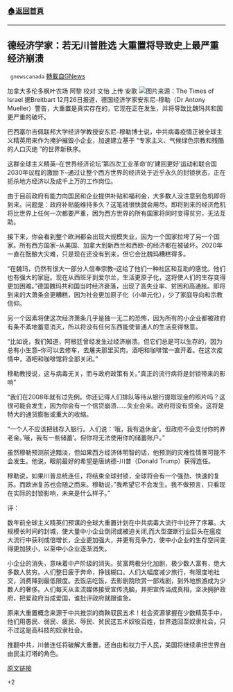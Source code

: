 ###  [:house:返回首頁](https://github.com/ourhimalayas/txt)
---

## 德经济学家：若无川普胜选 大重置将导致史上最严重经济崩溃
` gnewscanada` [轉載自GNews](https://gnews.org/zh-hans/698149/)

加拿大多伦多枫叶农场 阿黎
校对 文怡 上传 安歌
![]()![](https://gnews.org/wp-content/uploads/2020/12/the-times-of-israel.jpg)图片来源：The Times of Israel
据Breitbart 12月26日报道，德国经济学家安东尼-穆勒（Dr Antony Mueller）警告，大重置是真实存在的，它现在正在发生，并将导致比魏玛共和国更严重的破坏。

巴西塞尔吉佩联邦大学经济学教授安东尼-穆勒博士说，中共病毒疫情正被全球主义精英用来作为掩护摧毁小企业，加速建立基于 “专家主义、气候绿色宗教和残酷的人口灭绝 ”的世界新秩序。

这群全球主义精英–在世界经济论坛’第四次工业革命’的’建回更好’运动和联合国2030年议程的激励下–通过让整个西方世界的经济处于近乎永久的封锁状态，正在扼杀地方经济以及成千上万的工作岗位。

由于目前政府有能力向国民和企业提供补贴和福利金，大多数人没注意到危机即将到来。问题是：政府补贴能维持多久？这笔钱很快就会用尽。即将到来的经济危机将比世界上任何一次都要严重，因为西方世界的所有国家将同时变得贫穷，无法互助。

接下来，你会看到整个欧洲都会出现大规模失业，因为一个国家拉垮了另一个国家。所有西方国家–从美国、加拿大到新西兰和西欧–的经济都在被破坏。2020年一直在酝酿大灾难，只是现在还没有到来，但它会比魏玛糟糕得多。

“在魏玛，仍然有很大一部分人信奉宗教–这给了他们一种社区和互助的感觉。他们也有强大的家庭。现在从西班牙到爱尔兰，生活更原子化，这将使人们的生存变得更加困难。”德国魏玛共和国当时经济衰落，出现了高失业率、贫困和高通胀。即将到来的大萧条会更糟糕，因为社会更加原子化（小单元化），少了家庭导向和宗教信仰。

另一个因素将使这次经济萧条几乎是独一无二的恐怖，因为所有的小企业都被政府有条不紊地蓄意消灭，所以将没有任何东西能使普通人的生活变得惬意。

“比如说，我们知道，阿根廷曾经发生过经济崩溃。但它们总是可以生存的，因为总有小生意–你可以去修车，去屠夫那里买肉，酒吧和咖啡馆一直开着。在这次疫情中，酒吧和咖啡馆将全部关闭。”

穆勒教授说，这与病毒无关，而与政府政策有关。”真正的流行病将是封锁带来的影响”

“我们在2008年就有过先例。你还记得人们排队等待从银行提取现金的照片吗？这很可能会发生，因为你会有一个信贷崩溃……失业会来。政府将没有资金。这将是特大的通货膨胀或重大的收缩。

“一个人不应该把钱存入银行。人们说：’哦，我有退休金’。但政府不会支付你的养老金。’哦，我有一些储蓄’。但你将无法使用你的储蓄账户。”

虽然穆勒预测前途黯淡，但如果西方经济体明智的话，他预测的灾难性情景可能不会发生。他说，眼前最好的希望是唐纳德-川普（Donald Trump）获得连任。

穆勒说，如果川普总统连任，将结束全球封锁，全球将会有一个强劲、快速的复苏。而欧洲复苏也会随之而来。穆勒说，”我希望它不会发生。我不做预言，只看现在实际的封锁影响，未来是什么样子。”

评：

数年前全球主义精英们预谋的全球大重置计划在中共病毒大流行中拉开了序幕。大规模长时间的封城，使大量中小企业倒闭或被迫关闭,而大型垄断行业巨头在瘟疫大流行中获利成倍增长，企业更加强大，并更有竞争力，使中小企业的生存空间变得更加狭小，以至中小企业逐渐消失。

小企业的消失，意味着中产阶级的消失。贫富两极分化加剧，极少数人富有，绝大多数人贫穷。人们整日疲于奔命，挣钱糊口。人们大幅度减少旅行，有限度地社交，消费降到最低限度。去饭店吃饭，去影剧院欣赏一部戏剧，到外地旅游成为少数人的奢侈。人们每天从主流媒体接受宣传洗脑，并把宣传当成真相，坚决拥护政府，把爱政府当成爱国，谁批评政府就跟谁急。

原来大重置概念来源于中共推崇的商鞅驭民五术！社会资源掌握在少数精英手中，他们用愚民、弱民、疲民、辱民、贫民这五术奴役百姓，世界退回至奴隶社会，只不过这是高科技的奴隶社会。

推翻中共，川普连任将破解大重置，还自由和权力于人民，美国将继续承担世界自由民主灯塔的角色。

[原文链接](https://www.breitbart.com/europe/2020/12/26/german-economist-great-reset-will-cause-a-crash-worse-than-1930s/)

+2
